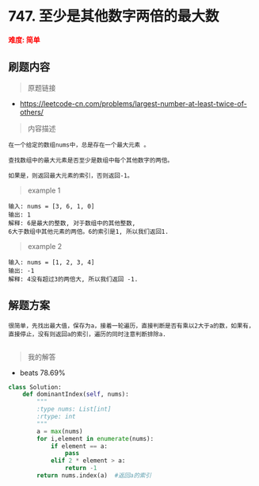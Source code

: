 # 747. 至少是其他数字两倍的最大数  
**<font color=red>难度: 简单</font>**
## 刷题内容

> 原题链接
* https://leetcode-cn.com/problems/largest-number-at-least-twice-of-others/

> 内容描述

```
在一个给定的数组nums中，总是存在一个最大元素 。

查找数组中的最大元素是否至少是数组中每个其他数字的两倍。

如果是，则返回最大元素的索引，否则返回-1。
```
> example 1 
```
输入: nums = [3, 6, 1, 0]
输出: 1
解释: 6是最大的整数, 对于数组中的其他整数,
6大于数组中其他元素的两倍。6的索引是1, 所以我们返回1.
```
> example 2
```
输入: nums = [1, 2, 3, 4]
输出: -1
解释: 4没有超过3的两倍大, 所以我们返回 -1.
```


## 解题方案
``` 
很简单，先找出最大值，保存为a，接着一轮遍历，直接判断是否有乘以2大于a的数，如果有，直接停止，没有则返回a的索引，遍历的同时注意判断排除a.


```

> 我的解答
* beats 78.69%
```python
class Solution:
    def dominantIndex(self, nums):
        """
        :type nums: List[int]
        :rtype: int
        """
        a = max(nums)
        for i,element in enumerate(nums):
            if element == a:
                pass
            elif 2 * element > a:
                return -1
        return nums.index(a)  #返回a的索引        
```
